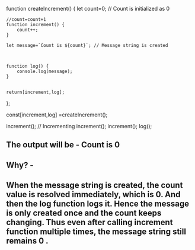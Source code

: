 function createIncrement() {
    let count=0; //  Count is initialized as 0

    //count=count+1
    function increment() {
        count++;
    }

    let message=`Count is ${count}`; // Message string is created

   
    
    function log() {
        console.log(message);
    }

   
    return[increment,log];
};

const[increment,log] =createIncrement();

increment(); // Incrementing
increment();
increment();
log(); 

## The output will be - Count is 0

## Why? - 
##  When the message string is created, the count value is resolved immediately, which is 0. And then the log function logs it. Hence the message is only created once and the count keeps changing. Thus even after calling increment function multiple times, the message string still remains 0 .

